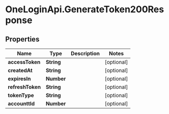 # OneLoginApi.GenerateToken200Response

## Properties

Name | Type | Description | Notes
------------ | ------------- | ------------- | -------------
**accessToken** | **String** |  | [optional] 
**createdAt** | **String** |  | [optional] 
**expiresIn** | **Number** |  | [optional] 
**refreshToken** | **String** |  | [optional] 
**tokenType** | **String** |  | [optional] 
**accounttId** | **Number** |  | [optional] 


